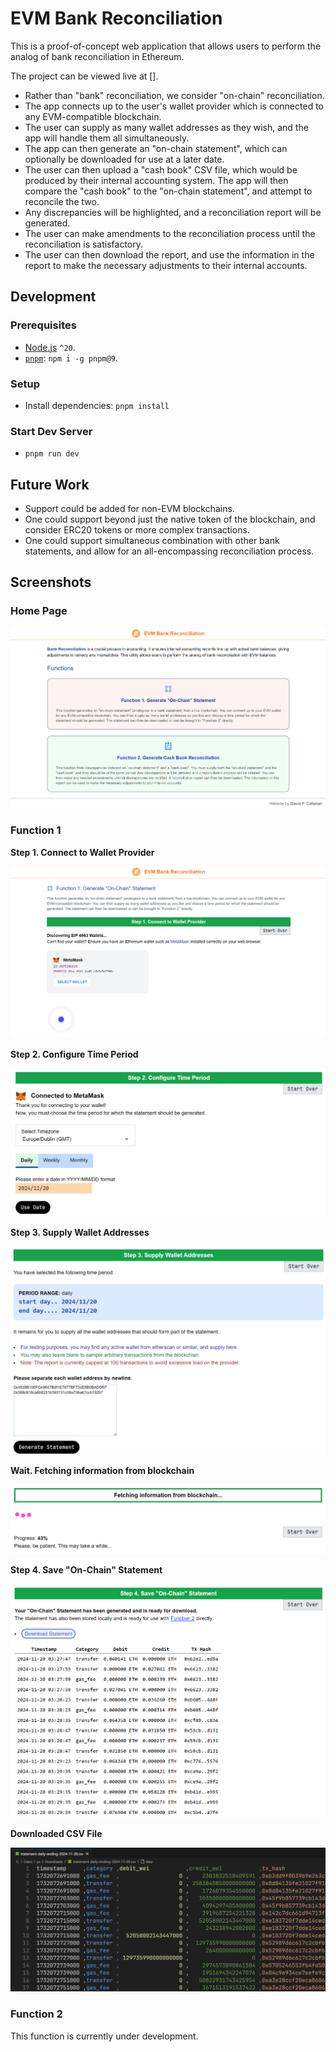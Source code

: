 # EVM Bank Reconciliation

This is a proof-of-concept web application that allows users to perform the analog of bank reconciliation in Ethereum.

The project can be viewed live at [].

 - Rather than "bank" reconciliation, we consider "on-chain" reconciliation.
 - The app connects up to the user's wallet provider which is connected to any EVM-compatible blockchain.
 - The user can supply as many wallet addresses as they wish, and the app will handle them all simultaneously.
 - The app can then generate an "on-chain statement", which can optionally be downloaded for use at a later date.
 - The user can then upload a "cash book" CSV file, which would be produced by their internal accounting system. The app will then compare the "cash book" to the "on-chain statement", and attempt to reconcile the two.
 - Any discrepancies will be highlighted, and a reconciliation report will be generated.
 - The user can make amendments to the reconciliation process until the reconciliation is satisfactory.
 - The user can then download the report, and use the information in the report to make the necessary adjustments to their internal accounts.

## Development

### Prerequisites

 - [Node.js](https://nodejs.org/) `^20`.
 - [`pnpm`](https://pnpm.io/): `npm i -g pnpm@9`. 

### Setup

 - Install dependencies: `pnpm install`

### Start Dev Server

 - `pnpm run dev`

## Future Work

 - Support could be added for non-EVM blockchains.
 - One could support beyond just the native token of the blockchain, and consider ERC20 tokens or more complex transactions.
 - One could support simultaneous combination with other bank statements, and allow for an all-encompassing reconciliation process.

## Screenshots

### Home Page

![](images/home.png)

### Function 1

**Step 1. Connect to Wallet Provider**

![](images/function-1-connect-wallet.png)

**Step 2. Configure Time Period**

![](images/function-1-time-period.png)

**Step 3. Supply Wallet Addresses**

![](images/function-1-addresses.png)

**Wait. Fetching information from blockchain**

![](images/function-1-fetching.png)

**Step 4. Save "On-Chain" Statement**

![](images/function-1-download.png)

**Downloaded CSV File**

![](images/function-1-csv.png)

### Function 2

This function is currently under development.
